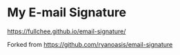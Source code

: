 # My E-mail Signature

https://fullchee.github.io/email-signature/


Forked from
https://github.com/ryanoasis/email-signature
